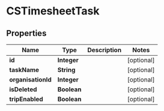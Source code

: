 
# CSTimesheetTask

## Properties
Name | Type | Description | Notes
------------ | ------------- | ------------- | -------------
**id** | **Integer** |  |  [optional]
**taskName** | **String** |  |  [optional]
**organisationId** | **Integer** |  |  [optional]
**isDeleted** | **Boolean** |  |  [optional]
**tripEnabled** | **Boolean** |  |  [optional]



